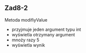 ## Zad8-2

Metoda modifiyValue
- przyjmuje jeden argument typu int
- wyświetla otrzymany argument
- mnoży razy 5
- wyświetla wynik